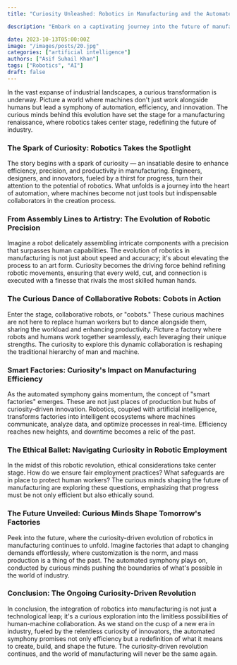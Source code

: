```yaml
---
title: "Curiosity Unleashed: Robotics in Manufacturing and the Automated Symphony of the Future"

description: "Embark on a captivating journey into the future of manufacturing with our exploration of 'Robotics in Manufacturing: Automating the Future of Industry.' Discover the curious evolution of robotics, where machines become collaborators, factories turn into smart ecosystems, and innovation reshapes the very fabric of industry. Join us in unraveling the symphony of automation, precision, and ethical considerations that shape tomorrow's factories. The curious minds behind the evolution of robotics invite you to witness a revolution that goes beyond efficiency — it's a transformation of how we create, build, and define the future of manufacturing."

date: 2023-10-13T05:00:00Z
image: "/images/posts/20.jpg"
categories: ["artificial intelligence"]
authors: ["Asif Suhail Khan"]
tags: ["Robotics", "AI"]
draft: false
---
```



In the vast expanse of industrial landscapes, a curious transformation is underway. Picture a world where machines don't just work alongside humans but lead a symphony of automation, efficiency, and innovation. The curious minds behind this evolution have set the stage for a manufacturing renaissance, where robotics takes center stage, redefining the future of industry.

### The Spark of Curiosity: Robotics Takes the Spotlight

The story begins with a spark of curiosity — an insatiable desire to enhance efficiency, precision, and productivity in manufacturing. Engineers, designers, and innovators, fueled by a thirst for progress, turn their attention to the potential of robotics. What unfolds is a journey into the heart of automation, where machines become not just tools but indispensable collaborators in the creation process.

### From Assembly Lines to Artistry: The Evolution of Robotic Precision

Imagine a robot delicately assembling intricate components with a precision that surpasses human capabilities. The evolution of robotics in manufacturing is not just about speed and accuracy; it's about elevating the process to an art form. Curiosity becomes the driving force behind refining robotic movements, ensuring that every weld, cut, and connection is executed with a finesse that rivals the most skilled human hands.

### The Curious Dance of Collaborative Robots: Cobots in Action

Enter the stage, collaborative robots, or "cobots." These curious machines are not here to replace human workers but to dance alongside them, sharing the workload and enhancing productivity. Picture a factory where robots and humans work together seamlessly, each leveraging their unique strengths. The curiosity to explore this dynamic collaboration is reshaping the traditional hierarchy of man and machine.

### Smart Factories: Curiosity's Impact on Manufacturing Efficiency

As the automated symphony gains momentum, the concept of "smart factories" emerges. These are not just places of production but hubs of curiosity-driven innovation. Robotics, coupled with artificial intelligence, transforms factories into intelligent ecosystems where machines communicate, analyze data, and optimize processes in real-time. Efficiency reaches new heights, and downtime becomes a relic of the past.

### The Ethical Ballet: Navigating Curiosity in Robotic Employment

In the midst of this robotic revolution, ethical considerations take center stage. How do we ensure fair employment practices? What safeguards are in place to protect human workers? The curious minds shaping the future of manufacturing are exploring these questions, emphasizing that progress must be not only efficient but also ethically sound.

### The Future Unveiled: Curious Minds Shape Tomorrow's Factories

Peek into the future, where the curiosity-driven evolution of robotics in manufacturing continues to unfold. Imagine factories that adapt to changing demands effortlessly, where customization is the norm, and mass production is a thing of the past. The automated symphony plays on, conducted by curious minds pushing the boundaries of what's possible in the world of industry.

### Conclusion: The Ongoing Curiosity-Driven Revolution

In conclusion, the integration of robotics into manufacturing is not just a technological leap; it's a curious exploration into the limitless possibilities of human-machine collaboration. As we stand on the cusp of a new era in industry, fueled by the relentless curiosity of innovators, the automated symphony promises not only efficiency but a redefinition of what it means to create, build, and shape the future. The curiosity-driven revolution continues, and the world of manufacturing will never be the same again.


  
